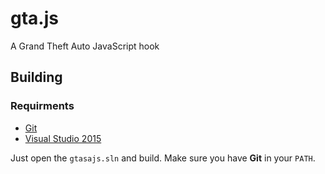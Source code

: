 # gta.js
A Grand Theft Auto JavaScript hook

## Building
### Requirments
* [Git](https://git-scm.com/)
* [Visual Studio 2015](http://visualstudio.com/)

Just open the `gtasajs.sln` and build. Make sure you have **Git** in your `PATH`.
